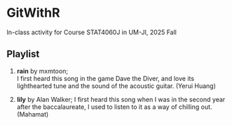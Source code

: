 # GitWithR
In-class activity for Course STAT4060J in UM-JI, 2025 Fall

## Playlist
1. **rain** by mxmtoon;  
I first heard this song in the game Dave the Diver, and love its lighthearted tune and the sound of the acoustic guitar. (Yerui Huang)

2. **lily** by Alan Walker;
I first heard this song when I was in the second year after the baccalaureate, I used to listen to it as a way of chilling out.(Mahamat)